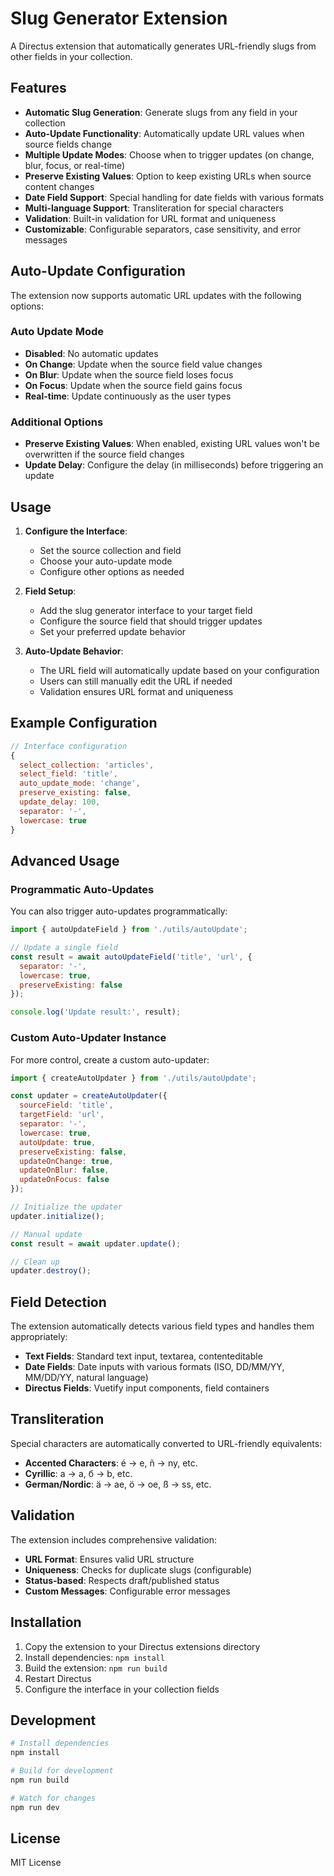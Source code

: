 # Slug Generator Extension

A Directus extension that automatically generates URL-friendly slugs from other fields in your collection.

## Features

- **Automatic Slug Generation**: Generate slugs from any field in your collection
- **Auto-Update Functionality**: Automatically update URL values when source fields change
- **Multiple Update Modes**: Choose when to trigger updates (on change, blur, focus, or real-time)
- **Preserve Existing Values**: Option to keep existing URLs when source content changes
- **Date Field Support**: Special handling for date fields with various formats
- **Multi-language Support**: Transliteration for special characters
- **Validation**: Built-in validation for URL format and uniqueness
- **Customizable**: Configurable separators, case sensitivity, and error messages

## Auto-Update Configuration

The extension now supports automatic URL updates with the following options:

### Auto Update Mode
- **Disabled**: No automatic updates
- **On Change**: Update when the source field value changes
- **On Blur**: Update when the source field loses focus
- **On Focus**: Update when the source field gains focus
- **Real-time**: Update continuously as the user types

### Additional Options
- **Preserve Existing Values**: When enabled, existing URL values won't be overwritten if the source field changes
- **Update Delay**: Configure the delay (in milliseconds) before triggering an update

## Usage

1. **Configure the Interface**:
   - Set the source collection and field
   - Choose your auto-update mode
   - Configure other options as needed

2. **Field Setup**:
   - Add the slug generator interface to your target field
   - Configure the source field that should trigger updates
   - Set your preferred update behavior

3. **Auto-Update Behavior**:
   - The URL field will automatically update based on your configuration
   - Users can still manually edit the URL if needed
   - Validation ensures URL format and uniqueness

## Example Configuration

```javascript
// Interface configuration
{
  select_collection: 'articles',
  select_field: 'title',
  auto_update_mode: 'change',
  preserve_existing: false,
  update_delay: 100,
  separator: '-',
  lowercase: true
}
```

## Advanced Usage

### Programmatic Auto-Updates

You can also trigger auto-updates programmatically:

```javascript
import { autoUpdateField } from './utils/autoUpdate';

// Update a single field
const result = await autoUpdateField('title', 'url', {
  separator: '-',
  lowercase: true,
  preserveExisting: false
});

console.log('Update result:', result);
```

### Custom Auto-Updater Instance

For more control, create a custom auto-updater:

```javascript
import { createAutoUpdater } from './utils/autoUpdate';

const updater = createAutoUpdater({
  sourceField: 'title',
  targetField: 'url',
  separator: '-',
  lowercase: true,
  autoUpdate: true,
  preserveExisting: false,
  updateOnChange: true,
  updateOnBlur: false,
  updateOnFocus: false
});

// Initialize the updater
updater.initialize();

// Manual update
const result = await updater.update();

// Clean up
updater.destroy();
```

## Field Detection

The extension automatically detects various field types and handles them appropriately:

- **Text Fields**: Standard text input, textarea, contenteditable
- **Date Fields**: Date inputs with various formats (ISO, DD/MM/YY, MM/DD/YY, natural language)
- **Directus Fields**: Vuetify input components, field containers

## Transliteration

Special characters are automatically converted to URL-friendly equivalents:

- **Accented Characters**: é → e, ñ → ny, etc.
- **Cyrillic**: а → a, б → b, etc.
- **German/Nordic**: ä → ae, ö → oe, ß → ss, etc.

## Validation

The extension includes comprehensive validation:

- **URL Format**: Ensures valid URL structure
- **Uniqueness**: Checks for duplicate slugs (configurable)
- **Status-based**: Respects draft/published status
- **Custom Messages**: Configurable error messages

## Installation

1. Copy the extension to your Directus extensions directory
2. Install dependencies: `npm install`
3. Build the extension: `npm run build`
4. Restart Directus
5. Configure the interface in your collection fields

## Development

```bash
# Install dependencies
npm install

# Build for development
npm run build

# Watch for changes
npm run dev
```

## License

MIT License

